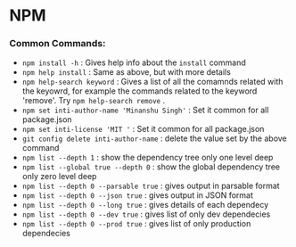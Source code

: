 # NPM

### Common Commands:
* `npm install -h` : Gives help info about the `install` command
* `npm help install` : Same as above, but with more details
* `npm help-search keyword` : Gives a list of all the comamnds related with the keyowrd, for example the commands  related to the keyword 'remove'. Try `npm help-search remove` .
* `npm set inti-author-name 'Minanshu Singh'` : Set it common for all package.json
* `npm set inti-license 'MIT '` : Set it common for all package.json
* `git config delete inti-author-name` : delete the value set by the above command
* `npm list --depth 1` : show the dependency tree only one level deep
* `npm list --global true --depth 0` : show the global dependency tree only zero level deep
* `npm list --depth 0 --parsable true` : gives output in parsable format
* `npm list --depth 0 --json true` : gives output in JSON format
* `npm list --depth 0 --long true` : gives details of each dependecy
* `npm list --depth 0 --dev true` : gives list of only dev dependecies
* `npm list --depth 0 --prod true` : gives list of only production dependecies